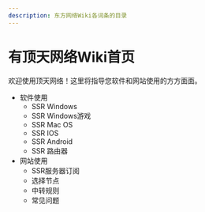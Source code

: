 ```yaml
---
description: 东方网络Wiki各词条的目录
---
```


# 有顶天网络Wiki首页

欢迎使用顶天网络！这里将指导您软件和网站使用的方方面面。

* 软件使用
  * SSR Windows
  * SSR Windows游戏
  * SSR Mac OS
  * SSR IOS
  * SSR Android
  * SSR 路由器
* 网站使用
  * SSR服务器订阅
  * 选择节点
  * 中转规则
  * 常见问题

